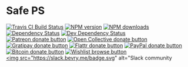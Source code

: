 <!-- TITLE/ -->

<h1>Safe PS</h1>

<!-- /TITLE -->


<!-- BADGES/ -->

<span class="badge-travisci"><a href="http://travis-ci.org/bevry/safeps" title="Check this project's build status on TravisCI"><img src="https://img.shields.io/travis/bevry/safeps/master.svg" alt="Travis CI Build Status" /></a></span>
<span class="badge-npmversion"><a href="https://npmjs.org/package/safeps" title="View this project on NPM"><img src="https://img.shields.io/npm/v/safeps.svg" alt="NPM version" /></a></span>
<span class="badge-npmdownloads"><a href="https://npmjs.org/package/safeps" title="View this project on NPM"><img src="https://img.shields.io/npm/dm/safeps.svg" alt="NPM downloads" /></a></span>
<span class="badge-daviddm"><a href="https://david-dm.org/bevry/safeps" title="View the status of this project's dependencies on DavidDM"><img src="https://img.shields.io/david/bevry/safeps.svg" alt="Dependency Status" /></a></span>
<span class="badge-daviddmdev"><a href="https://david-dm.org/bevry/safeps#info=devDependencies" title="View the status of this project's development dependencies on DavidDM"><img src="https://img.shields.io/david/dev/bevry/safeps.svg" alt="Dev Dependency Status" /></a></span>
<br class="badge-separator" />
<span class="badge-patreon"><a href="https://patreon.com/bevry" title="Donate to this project using Patreon"><img src="https://img.shields.io/badge/patreon-donate-yellow.svg" alt="Patreon donate button" /></a></span>
<span class="badge-opencollective"><a href="https://opencollective.com/bevry" title="Donate to this project using Open Collective"><img src="https://img.shields.io/badge/open%20collective-donate-yellow.svg" alt="Open Collective donate button" /></a></span>
<span class="badge-gratipay"><a href="https://www.gratipay.com/bevry" title="Donate weekly to this project using Gratipay"><img src="https://img.shields.io/badge/gratipay-donate-yellow.svg" alt="Gratipay donate button" /></a></span>
<span class="badge-flattr"><a href="https://flattr.com/profile/balupton" title="Donate to this project using Flattr"><img src="https://img.shields.io/badge/flattr-donate-yellow.svg" alt="Flattr donate button" /></a></span>
<span class="badge-paypal"><a href="https://bevry.me/paypal" title="Donate to this project using Paypal"><img src="https://img.shields.io/badge/paypal-donate-yellow.svg" alt="PayPal donate button" /></a></span>
<span class="badge-bitcoin"><a href="https://bevry.me/bitcoin" title="Donate once-off to this project using Bitcoin"><img src="https://img.shields.io/badge/bitcoin-donate-yellow.svg" alt="Bitcoin donate button" /></a></span>
<span class="badge-wishlist"><a href="https://bevry.me/wishlist" title="Buy an item on our wishlist for us"><img src="https://img.shields.io/badge/wishlist-donate-yellow.svg" alt="Wishlist browse button" /></a></span>
<br class="badge-separator" />
<span class="badge-slackin"><a href="https://slack.bevry.me" title="Join this project's slack community"><img src="https://slack.bevry.me/badge.svg" alt="Slack community 
